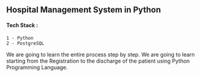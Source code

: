 ## Hospital Management System in Python
#### Tech Stack :
`1 - Python`<br>
`2 - PostgreSQL`

We are going to learn the entire process step by step. We are going to learn starting from the Registration to the discharge of the patient 
using Python Programming Language.


